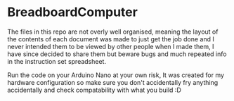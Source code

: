 # BreadboardComputer

The files in this repo are not overly well organised, meaning the layout of the contents of each document was made to just get the job done and I never intended them to be viewed by other people when I made them, I have since decided to share them but beware bugs and much repeated info in the instruction set spreadsheet.

Run the code on your Arduino Nano at your own risk, It was created for my hardware configuration so make sure you don't accidentally fry anything accidentally and check compatability with what you build :D
